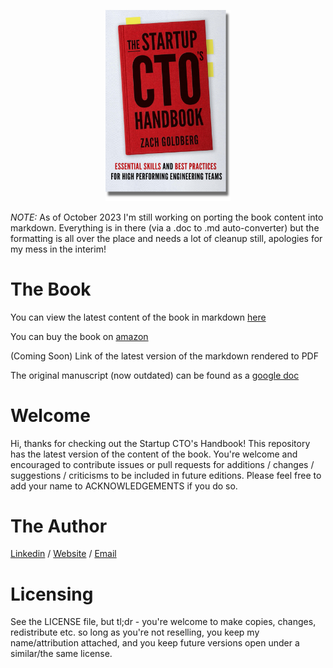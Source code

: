 <p align="center">
  <img width="200" src="startup_cto_handbook/00_cover.png">
</p>

*NOTE:* As of October 2023 I'm still working on porting the book content into markdown. Everything is in there (via a .doc to .md auto-converter) but the formatting is all over the place and needs a lot of cleanup still, apologies for my mess in the interim!

# The Book
You can view the latest content of the book in markdown [here](startup_cto_handbook/)

You can buy the book on [amazon](https://www.amazon.com/dp/1955811563)

(Coming Soon) Link of the latest version of the markdown rendered to PDF

The original manuscript (now outdated) can be found as a [google doc](https://docs.google.com/document/d/147KVarJdNQ2ZdmDHOSsd7W39anejRu2NfxEWCzwl0IU/edit)

# Welcome
Hi, thanks for checking out the Startup CTO's Handbook!  This repository has the latest version of the content of the book. You're welcome and encouraged to contribute issues or pull requests for additions / changes / suggestions / criticisms to be included in future editions. Please feel free to add your name to ACKNOWLEDGEMENTS if you do so.

# The Author
[Linkedin](https://www.linkedin.com/in/zachgoldberg/) / [Website](https://zachgoldberg.com) / [Email](mailto:zach@zachgoldberg.com)

# Licensing
See the LICENSE file, but tl;dr - you're welcome to make copies, changes, redistribute etc. so long as you're not reselling, you keep my name/attribution attached, and you keep future versions open under a similar/the same license.

